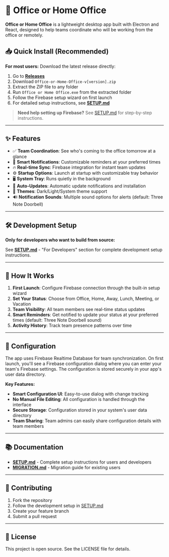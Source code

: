 # 🏢 Office or Home Office

**Office or Home Office** is a lightweight desktop app built with Electron and React, designed to help teams coordinate who will be working from the office or remotely.

## 📥 **Quick Install (Recommended)**

**For most users:** Download the latest release directly:

1. Go to [**Releases**](https://github.com/moisalucian/office-or-home-office/releases/latest)
2. Download `Office-or-Home-Office-v[version].zip` 
3. Extract the ZIP file to any folder
4. Run `Office or Home Office.exe` from the extracted folder
5. Follow the Firebase setup wizard on first launch
6. For detailed setup instructions, see [**SETUP.md**](SETUP.md)

> **Need help setting up Firebase?** See [SETUP.md](SETUP.md) for step-by-step instructions.

---

## ✨ Features

- ✅ **Team Coordination**: See who's coming to the office tomorrow at a glance
- 🔔 **Smart Notifications**: Customizable reminders at your preferred times
- 🔥 **Real-time Sync**: Firebase integration for instant team updates
- ⚙️ **Startup Options**: Launch at startup with customizable tray behavior
- 🖥️ **System Tray**: Runs quietly in the background
- 🔄 **Auto-Updates**: Automatic update notifications and installation
- 🎨 **Themes**: Dark/Light/System theme support
- 🔊 **Notification Sounds**: Multiple sound options for alerts (default: Three Note Doorbell)

---

## 🛠️ Development Setup

**Only for developers who want to build from source:**

See [**SETUP.md**](SETUP.md) - "For Developers" section for complete development setup instructions.

---

## 🚀 How It Works

1. **First Launch**: Configure Firebase connection through the built-in setup wizard
2. **Set Your Status**: Choose from Office, Home, Away, Lunch, Meeting, or Vacation
3. **Team Visibility**: All team members see real-time status updates
4. **Smart Reminders**: Get notified to update your status at your preferred times (default: Three Note Doorbell sound)
5. **Activity History**: Track team presence patterns over time

---

## 🔧 Configuration

The app uses Firebase Realtime Database for team synchronization. On first launch, you'll see a Firebase configuration dialog where you can enter your team's Firebase settings. The configuration is stored securely in your app's user data directory.

**Key Features:**
- **Smart Configuration UI**: Easy-to-use dialog with change tracking
- **No Manual File Editing**: All configuration is handled through the interface
- **Secure Storage**: Configuration stored in your system's user data directory
- **Team Sharing**: Team admins can easily share configuration details with team members

---

## 📚 Documentation

- [**SETUP.md**](SETUP.md) - Complete setup instructions for users and developers
- [**MIGRATION.md**](MIGRATION.md) - Migration guide for existing users

---

## 🤝 Contributing

1. Fork the repository
2. Follow the development setup in [SETUP.md](SETUP.md)
3. Create your feature branch
4. Submit a pull request

---

## 📄 License

This project is open source. See the LICENSE file for details.
